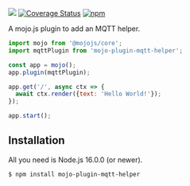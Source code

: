 [![](https://github.com/dmanto/mojo-plugin-mqtt-helper/workflows/linux/badge.svg)](https://github.com/dmanto/mojo-plugin-mqtt-helper/actions)
[![Coverage Status](https://coveralls.io/repos/github/dmanto/mojo-plugin-mqtt-helper/badge.svg?branch=main)](https://coveralls.io/github/dmanto/mojo-plugin-mqtt-helper?branch=main)
[![npm](https://img.shields.io/npm/v/dmanto/mojo-plugin-mqtt-helper.svg)](https://www.npmjs.com/package/dmanto/mojo-plugin-mqtt-helper)


A mojo.js plugin to add an MQTT helper.

```js
import mojo from '@mojojs/core';
import mqttPlugin from 'mojo-plugin-mqtt-helper';

const app = mojo();
app.plugin(mqttPlugin);

app.get('/', async ctx => {
  await ctx.render({text: 'Hello World!'});
});

app.start();
```

## Installation

All you need is Node.js 16.0.0 (or newer).

```
$ npm install mojo-plugin-mqtt-helper
```
